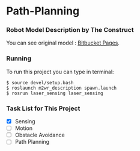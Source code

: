 # Path-Planning
### Robot Model Description by The Construct
You can see original model : [Bitbucket Pages](https://bitbucket.org/theconstructcore/two-wheeled-robot-simulation.git).

### Running
To run this project you can type in terminal:
```console
$ source devel/setup.bash
$ roslaunch m2wr_description spawn.launch
$ rosrun laser_sensing laser_sensing
```


### Task List for This Project
- [x] Sensing
- [ ] Motion 
- [ ] Obstacle Avoidance
- [ ] Path Planning
